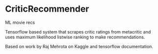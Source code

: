 # CriticRecommender
ML movie recs
 
Tensorflow based system that scrapes critic ratings from metacritic and uses maximum likelihood listwise ranking to make recommendations.

Based on work by Raj Mehrota on Kaggle and tensorflow documentation.
